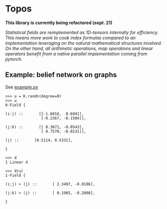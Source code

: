 # Topos

**This library is currently being refactored (sept. 21)**

*Statistical fields are reimplemented as 1D-tensors internally
for efficiency. This means more work to cook index formulas compared
to an implementation leveraging on the natural mathematical structures
involved. On the other hand, all arithmetic operations, map operations
and linear operators benefit from a native parallel implementation 
coming from pytorch.*

## Example: belief network on graphs

See [example.py](example.py)

```
>>> u = K.randn(degree=0)
>>> u
0-Field {

(i:j) ::       [[-1.6016,  0.6941],
                [-0.2367, -0.1504]],

(j:k) ::       [[ 0.3672, -0.0543],
                [ 0.7570, -0.0231]],

(j) ::       [0.5114, 0.5331],

}

>>> d
1 Linear d

>>> d(u)
1-Field {

(i:j) > (j) ::       [ 2.3497, -0.0106],

(j:k) > (j) ::       [ 0.1985, -0.2008],

}
``` 
